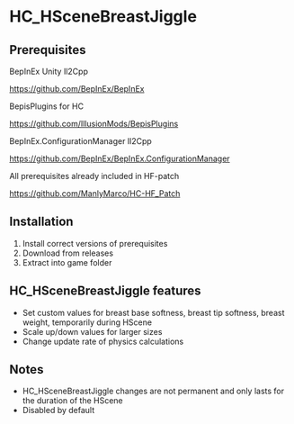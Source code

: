 # HC_HSceneBreastJiggle

## Prerequisites
BepInEx Unity Il2Cpp

https://github.com/BepInEx/BepInEx


BepisPlugins for HC

https://github.com/IllusionMods/BepisPlugins


BepInEx.ConfigurationManager Il2Cpp

https://github.com/BepInEx/BepInEx.ConfigurationManager


All prerequisites already included in HF-patch

https://github.com/ManlyMarco/HC-HF_Patch

## Installation
1. Install correct versions of prerequisites
2. Download from releases
3. Extract into game folder

## HC_HSceneBreastJiggle features
- Set custom values for breast base softness, breast tip softness, breast weight, temporarily during HScene
- Scale up/down values for larger sizes
- Change update rate of physics calculations

## Notes
- HC_HSceneBreastJiggle changes are not permanent and only lasts for the duration of the HScene
- Disabled by default

